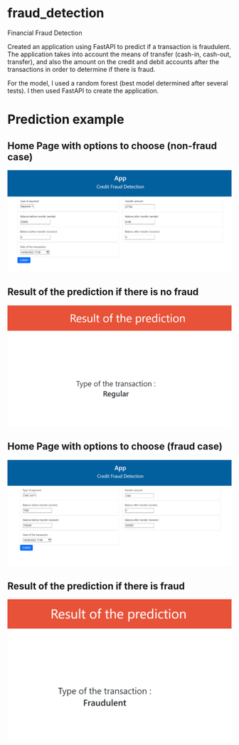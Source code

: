 # fraud_detection
Financial Fraud Detection

Created an application using FastAPI to predict if a transaction is fraudulent. The application takes into account the means of transfer (cash-in, cash-out, transfer), and also the amount on the credit and debit accounts after the transactions in order to determine if there is fraud.

For the model, I used a random forest (best model determined after several tests). I then used FastAPI to create the application.

# Prediction example
## Home Page with options to choose (non-fraud case)
![](images/home_non_fraud.png)

## Result of the prediction if there is no fraud
<img src = "images/result_non_fraud.png" width = "850">

## Home Page with options to choose (fraud case)
![](images/home_page_fraud.png)

## Result of the prediction if there is fraud
<img src = "images/result_fraud.png" width = "800">

